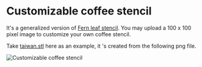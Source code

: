 # Customizable coffee stencil

It's a generalized version of [Fern leaf stencil](https://www.thingiverse.com/thing:1902447). You may upload a 100 x 100 pixel image to customize your own coffee stencil. 

Take [taiwan.stl](http://www.thingiverse.com/download:2995800) here as an example, it 's created from the following png file. 

![Customizable coffee stencil](http://thingiverse-production-new.s3.amazonaws.com/renders/1f/93/1a/9e/b4/a53ae9e8ed8f8aa498fa6267e14f2e25_preview_featured.jpg)